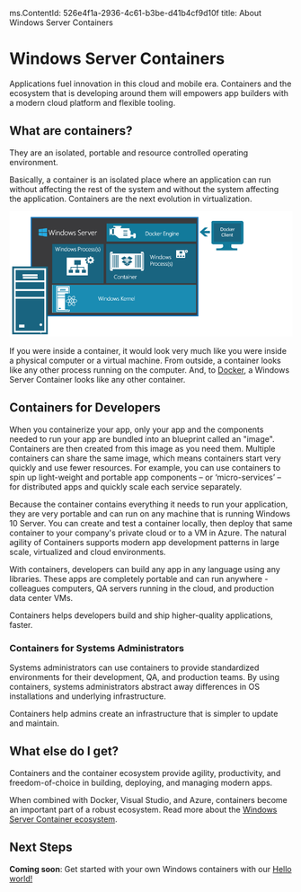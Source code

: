 ms.ContentId: 526e4f1a-2936-4c61-b3be-d41b4cf9d10f
title: About Windows Server Containers


# Windows Server Containers #

Applications fuel innovation in this cloud and mobile era. Containers and the ecosystem that is developing around them will empowers app builders with a modern cloud platform and flexible tooling.

## What are containers? ##  

They are an isolated, portable and resource controlled operating environment. 

Basically, a container is an isolated place where an application can run without affecting the rest of the system and without the system affecting the application. Containers are the next evolution in virtualization.


![](media/WindowsServerContainer.png)

If you were inside a container, it would look very much like you were inside a physical computer or a virtual machine. From outside, a container looks like any other process running on the computer. And, to [Docker](https://www.docker.com/), a Windows Server Container looks like any other container.

## Containers for Developers ##

When you containerize your app, only your app and the components needed to run your app are bundled into an blueprint called an "image". Containers are then created from this image as you need them. Multiple containers can share the same image, which means containers start very quickly and use fewer resources. For example, you can use containers to spin up light-weight and portable app components – or ‘micro-services’ – for distributed apps and quickly scale each service separately. 

Because the container contains everything it needs to run your application, they are very portable and can run on any machine that is running Windows 10 Server. You can create and test a container locally, then deploy that same container to your company's private cloud or to a VM in Azure. The natural agility of Containers supports modern app development patterns in large scale, virtualized and cloud environments.

With containers, developers can build any app in any language using any libraries. These apps are completely portable and can run anywhere - colleagues computers, QA servers running in the cloud, and production data center VMs.  

Containers helps developers build and ship higher-quality applications, faster. 

### Containers for Systems Administrators

Systems administrators can use containers to provide standardized environments for their development, QA, and production teams. By using containers, systems administrators abstract away differences in OS installations and underlying infrastructure.

Containers help admins create an infrastructure that is simpler to update and maintain.

## What else do I get? ##

Containers and the container ecosystem provide agility, productivity, and freedom-of-choice in building, deploying, and managing modern apps.

When combined with Docker, Visual Studio, and Azure, containers become an important part of a robust ecosystem. Read more about the [Windows Server Container ecosystem](container_ecosystem.md).

## Next Steps ##

**Coming soon**: Get started with your own Windows containers with our [Hello world!](..\quick_start\hello_world.md)

